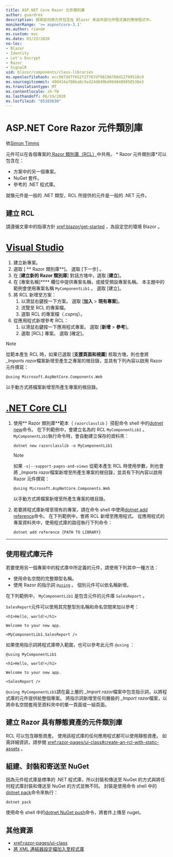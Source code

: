 ```yaml
---
title: ASP.NET Core Razor 元件類別庫
author: guardrex
description: 探索如何將元件包含在 Blazor 來自外部元件程式庫的應用程式中。
monikerRange: '>= aspnetcore-3.1'
ms.author: riande
ms.custom: mvc
ms.date: 03/23/2020
no-loc:
- Blazor
- Identity
- Let's Encrypt
- Razor
- SignalR
uid: blazor/components/class-libraries
ms.openlocfilehash: ecc9873d7f652f27767df98196786d12789518c9
ms.sourcegitcommit: 490434a700ba8c5ed24d849bd99d8489858538e3
ms.translationtype: MT
ms.contentlocale: zh-TW
ms.lasthandoff: 06/19/2020
ms.locfileid: "85103630"
---
```

# <a name="aspnet-core-razor-components-class-libraries"></a>ASP.NET Core Razor 元件類別庫

依[Simon Timms](https://github.com/stimms)

元件可以在各個專案的[ Razor 類別庫（RCL）](xref:razor-pages/ui-class)中共用。 * Razor 元件類別庫*可以包含在：

* 方案中的另一個專案。
* NuGet 套件。
* 參考的 .NET 程式庫。

就像元件是一般的 .NET 類型，RCL 所提供的元件是一般的 .NET 元件。

## <a name="create-an-rcl"></a>建立 RCL

請遵循文章中的指導方針 <xref:blazor/get-started> ，為設定您的環境 Blazor 。

# <a name="visual-studio"></a>[Visual Studio](#tab/visual-studio)

1. 建立新專案。
1. 選取 [ ** Razor 類別庫**]。 選取 [下一步] 。
1. 在 [**建立新的 Razor 類別庫**] 對話方塊中，選取 [**建立**]。
1. 在 [專案名稱]**** 欄位中提供專案名稱，或接受預設專案名稱。 本主題中的範例會使用專案名稱 `MyComponentLib1` 。 選取 [建立]。
1. 將 RCL 新增至方案：
   1. 以滑鼠右鍵按一下方案。 選取 [**加入**  >  **現有專案**]。
   1. 流覽至 RCL 的專案檔。
   1. 選取 RCL 的專案檔（*.csproj*）。
1. 從應用程式新增參考 RCL：
   1. 以滑鼠右鍵按一下應用程式專案。 選取 [**新增**  >  **參考**]。
   1. 選取 [RCL] 專案。 選取 [確定]。

> [!NOTE]
> 從範本產生 RCL 時，如果已選取 [**支援頁面和視圖**] 核取方塊，則也會將 *_Imports razor*檔案新增至產生之專案的根目錄，並具有下列內容以啟用 Razor 元件撰寫：
>
> ```razor
> @using Microsoft.AspNetCore.Components.Web
> ```
>
> 以手動方式將檔案新增至所產生專案的根目錄。

# <a name="net-core-cli"></a>[.NET Core CLI](#tab/netcore-cli)

1. 使用** Razor 類別庫**範本（ `razorclasslib` ）搭配命令 shell 中的[dotnet new](/dotnet/core/tools/dotnet-new)命令。 在下列範例中，會建立名為的 RCL `MyComponentLib1` 。 `MyComponentLib1`執行命令時，會自動建立保存的資料夾：

   ```dotnetcli
   dotnet new razorclasslib -o MyComponentLib1
   ```

   > [!NOTE]
   > 如果 `-s|--support-pages-and-views` 從範本產生 RCL 時使用參數，則也會將 *_Imports razor*檔案新增至所產生專案的根目錄，並具有下列內容以啟用 Razor 元件撰寫：
   >
   > ```razor
   > @using Microsoft.AspNetCore.Components.Web
   > ```
   >
   > 以手動方式將檔案新增至所產生專案的根目錄。

1. 若要將程式庫新增至現有的專案，請在命令 shell 中使用[dotnet add reference](/dotnet/core/tools/dotnet-add-reference)命令。 在下列範例中，會將 RCL 新增至應用程式。 從應用程式的專案資料夾中，使用程式庫的路徑執行下列命令：

   ```dotnetcli
   dotnet add reference {PATH TO LIBRARY}
   ```

---

## <a name="consume-a-library-component"></a>使用程式庫元件

若要使用另一個專案中的程式庫中所定義的元件，請使用下列其中一種方法：

* 使用命名空間的完整類型名稱。
* 使用 Razor 的指示詞 [`@using`](xref:mvc/views/razor#using) 。 個別元件可以依名稱新增。

在下列範例中， `MyComponentLib1` 是包含元件的元件庫 `SalesReport` 。

`SalesReport`元件可以使用其完整型別名稱和命名空間來加以參考：

```razor
<h1>Hello, world!</h1>

Welcome to your new app.

<MyComponentLib1.SalesReport />
```

如果使用指示詞將程式庫帶入範圍，也可以參考此元件 `@using` ：

```razor
@using MyComponentLib1

<h1>Hello, world!</h1>

Welcome to your new app.

<SalesReport />
```

`@using MyComponentLib1`請在最上層的 *_Import razor*檔案中包含指示詞，以將程式庫的元件提供給整個專案。 將指示詞新增至任何層級的 *_Import razor*檔案，以將命名空間套用至資料夾中的單一頁面或一組頁面。

## <a name="create-a-razor-components-class-library-with-static-assets"></a>建立 Razor 具有靜態資產的元件類別庫

RCL 可以包含靜態資產。 使用該程式庫的任何應用程式都可以使用靜態資產。 如需詳細資訊，請參閱 <xref:razor-pages/ui-class#create-an-rcl-with-static-assets> 。

## <a name="build-pack-and-ship-to-nuget"></a>組建、封裝和寄送至 NuGet

因為元件程式庫是標準的 .NET 程式庫，所以封裝和傳送至 NuGet 的方式與將任何程式庫封裝和傳送至 NuGet 的方式並無不同。 封裝是使用命令 shell 中的[dotnet pack](/dotnet/core/tools/dotnet-pack)命令來執行：

```dotnetcli
dotnet pack
```

使用命令 shell 中的[dotnet NuGet push](/dotnet/core/tools/dotnet-nuget-push)命令，將套件上傳至 nuget。

## <a name="additional-resources"></a>其他資源

* <xref:razor-pages/ui-class>
* [將 XML 連結器設定檔加入至程式庫](xref:blazor/host-and-deploy/configure-linker#add-an-xml-linker-configuration-file-to-a-library)
